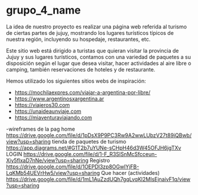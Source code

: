 # grupo_4_name
La idea de nuestro proyecto es realizar una página web referida al turismo 
de ciertas partes de jujuy, mostrando los lugares turísticos típicos de 
nuestra región, incluyendo su hospedaje, restaurantes, etc.

Este sitio web está dirigido a turistas que quieran visitar la provincia de Jujuy y sus lugares turísticos, contamos con una variedad de paquetes a su disposición según el lugar que desea  visitar, hacer actividades al aire libre o camping, también reservaciones de hoteles y de restaurante.

Hemos utilizado los siguientes sitios webs de inspiración:

* https://mochilaexpres.com/viajar-a-argentina-por-libre/
* https://www.argentinosxargentina.ar
* https://viajeros30.com
* https://unaideaunviaje.com
* https://miaventuraviajando.com


-wireframes de la pag
home
https://drive.google.com/file/d/1pDsX9P9PC3Rw9A2wwLUbzV27t89iQBwb/view?usp=sharing
tienda de paquetes de turismo
https://app.diagrams.net/#G1T2b7uYUNe-sCHpH46d3W45OFJH6jgTXv
LOGIN
https://drive.google.com/file/d/1-F_R3SlSnMcSfcceun-Xiy5flxaD7nNe/view?usp=sharing
Registro
https://drive.google.com/file/d/1OEPDl3zp8OGwIYjFB-LqKMb54UEVrHw5/view?usp=sharing
Que hacer (actividades)
https://drive.google.com/file/d/1mL1AuZzdUQh7gqLvqKl2MIsEjnaivF1q/view?usp=sharing
